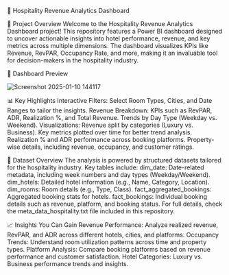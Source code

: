 
🌟 Hospitality Revenue Analytics Dashboard

🚀 Project Overview
Welcome to the Hospitality Revenue Analytics Dashboard project!
This repository features a Power BI dashboard designed to uncover actionable insights into hotel performance, revenue, and key metrics across multiple dimensions.
The dashboard visualizes KPIs like Revenue, RevPAR, Occupancy Rate, and more, making it an invaluable tool for decision-makers in the hospitality industry.

📸 Dashboard Preview

![Screenshot 2025-01-10 144117](https://github.com/user-attachments/assets/dd93b80c-efe4-4681-a0f9-2826069dbaed)

📊 Key Highlights
Interactive Filters: Select Room Types, Cities, and Date Ranges to tailor the insights.
Revenue Breakdown:
KPIs such as RevPAR, ADR, Realization %, and Total Revenue.
Trends by Day Type (Weekday vs. Weekend).
Visualizations:
Revenue split by categories (Luxury vs. Business).
Key metrics plotted over time for better trend analysis.
Realization % and ADR performance across booking platforms.
Property-wise details, including revenue, occupancy, and customer ratings.

📁 Dataset Overview
The analysis is powered by structured datasets tailored for the hospitality industry. Key tables include:
dim_date: Date-related metadata, including week numbers and day types (Weekday/Weekend).
dim_hotels: Detailed hotel information (e.g., Name, Category, Location).
dim_rooms: Room details (e.g., Type, Class).
fact_aggregated_bookings: Aggregated booking stats for hotels.
fact_bookings: Individual booking details such as revenue, platform, and booking status.
For full details, check the meta_data_hospitality.txt file included in this repository.

📈 Insights You Can Gain
Revenue Performance:
Analyze realized revenue, RevPAR, and ADR across different hotels, cities, and platforms.
Occupancy Trends:
Understand room utilization patterns across time and property types.
Platform Analysis:
Compare booking platforms based on revenue performance and customer satisfaction.
Hotel Categories:
Luxury vs. Business performance trends and insights.









